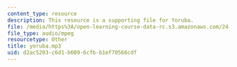 ```yaml
---
content_type: resource
description: This resource is a supporting file for Yoruba.
file: /media/https%3A/open-learning-course-data-rc.s3.amazonaws.com/24-901-language-and-its-structure-i-phonology-fall-2010/d2ac5203c6d1b6096cfbb1ef70566cdf_yoruba.mp3
file_type: audio/mpeg
resourcetype: Other
title: yoruba.mp3
uid: d2ac5203-c6d1-b609-6cfb-b1ef70566cdf
---
```


